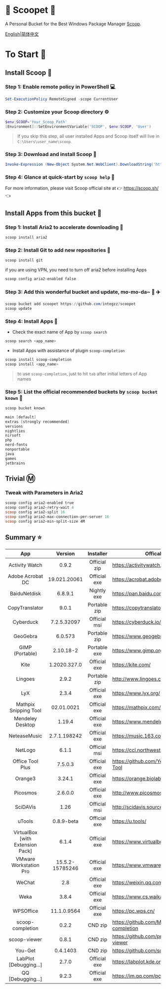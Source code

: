 <div align="left">
<h1 align="left"> 🍨 Scoopet 🍨 </h1>

<p> A Personal Bucket for the Best Windows Package Manager <a href="https://github.com/lukesampson/scoop">Scoop</a>.
</p>

<p align="left">
        <a href="README.md">English</a>|<a href="README_CN.md">简体中文</a>
</p>
</div>

# To Start 🏃

## Install Scoop 🚴

### Step 1: Enable remote policy in PowerShell :computer:

```powershell
Set-ExecutionPolicy RemoteSigned -scope CurrentUser
```

### Step 2: Customize your Scoop directory :gear:

```powershell
$env:SCOOP='Your_Scoop_Path'
[Environment]::SetEnvironmentVariable('SCOOP', $env:SCOOP, 'User')
```

> If you skip this step, all user installed Apps and Scoop itself will live in `C:\Users\user_name\scoop`.

### Step 3: Download and install Scoop :hammer:

```powershell
Invoke-Expression (New-Object System.Net.WebClient).DownloadString('https://get.scoop.sh')
```

### Step 4: Glance at quick-start by `scoop help` :book:

For more information, please visit Scoop official site at 👉 https://scoop.sh/ 👈

## Install Apps from this bucket 🚗

### Step 1: Install Aria2 to accelerate downloading 🚅

```powershell
scoop install aria2
```

### Step 2: Install Git to add new repositories 🎫

```powershell
scoop install git
```

if you are using VPN, you need to turn off aria2 before installing Apps

```powershell
scoop config aria2-enabled false
```

### Step 3: Add this wonderful bucket and update, mo-mo-da~ 💋 ✈️

```powershell
scoop bucket add scoopet https://github.com/integzz/scoopet
scoop update
```

### Step 4: Install Apps 🚀

- Check the exact name of App by `scoop search`

```powershell
scoop search <app_name>
```

- Install Apps with assistance of plugin `scoop-completion`

```powershell
scoop install scoop-completion
scoop install <app_name>
```

> to use `scoop-completion`, just to hit `tab` after initial letters of App names

### Step 5: List the official recommended buckets by `scoop bucket known` 💯

```powershell
scoop bucket known

main [default]
extras [strongly recommended]
versions
nightlies
nirsoft
php
nerd-fonts
nonportable
java
games
jetbrains
```

## Trivial :m:

### Tweak with Parameters in Aria2

```powershell
scoop config aria2-enabled true
scoop config aria2-retry-wait 4
scoop config aria2-split 16
scoop config aria2-max-connection-per-server 16
scoop config aria2-min-split-size 4M
```

## Summary ⭐️

|               App                |     Version     |  Installer   | Offical site                                   |
| :------------------------------: | :-------------: | :----------: | ---------------------------------------------- |
|          Activity Watch          |      0.9.2      | Official zip | https://activitywatch.net/                     |
|         Adobe Acrobat DC         |  19.021.20061   | Official exe | https://acrobat.adobe.com/                     |
|           BaiduNetdisk           |     6.8.9.1     | Nightly exe  | https://pan.baidu.com/                         |
|          CopyTranslator          |      9.0.1      | Portable zip | https://copytranslator.github.io/              |
|            Cyberduck             |   7.2.5.32097   | Official msi | https://cyberduck.io/                          |
|             GeoGebra             |     6.0.573     | Portable zip | https://www.geogebra.org/                      |
|         GIMP (Portable)          |    2.10.18-2    | Portable exe | https://www.gimp.org/                          |
|               Kite               |  1.2020.327.0   | Official exe | https://kite.com/                              |
|             Lingoes              |      2.9.2      | Portable zip | http://www.lingoes.cn/                         |
|               LyX                |      2.3.4      | Official exe | https://www.lyx.org/                           |
|      Mathpix Snipping Tool       |   02.01.0021    | Official exe | https://mathpix.com/                           |
|         Mendeley Desktop         |     1.19.4      | Official exe | https://www.mendeley.com/                      |
|           NeteaseMusic           |  2.7.1.198242   | Official exe | https://music.163.com/                         |
|             NetLogo              |      6.1.1      | Official msi | https://ccl.northwestern.edu/netlogo/          |
|         Office Tool Plus         |     7.5.0.3     | Official exe | https://github.com/YerongAI/Office-Tool        |
|             Orange3              |     3.24.1      | Official exe | https://orange.biolab.si/                      |
|             Picosmos             |     2.6.0.0     | Official exe | http://www.picosmos.net/                       |
|             SciDAVis             |      1.26       | Official msi | http://scidavis.sourceforge.net                |
|              uTools              |   0.8.9-beta    | Official exe | https://u.tools/                               |
| VirtualBox [with Extension Pack] |      6.1.4      | Official exe | https://www.virtualbox.org/                    |
|      VMware Workstation Pro      | 15.5.2-15785246 | Official exe | https://www.vmware.com/                        |
|              WeChat              |       2.8       | Official exe | https://weixin.qq.com/                         |
|               Weka               |      3.8.4      | Official exe | https://www.cs.waikato.ac.nz/ml/weka/          |
|            WPSOffice             |   11.1.0.9564   | Official exe | https://pc.wps.cn/                             |
|         scoop-completion         |      0.2.2      |   CND zip    | https://github.com/Moeologist/scoop-completion |
|           scoop-viewer           |      0.8.1      |   CND zip    | https://github.com/prezesp/scoop-viewer        |
|             You-Get              |    0.4.1403     |   CND zip    | https://github.com/soimort/you-get             |
|      LabPlot [Debugging...]      |      2.7.0      | Official exe | https://labplot.kde.org/                       |
|        QQ [Debugging...]         |      9.2.3      | Official exe | https://im.qq.com/pcqq/                        |
